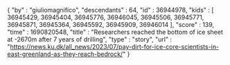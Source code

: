 {
  "by" : "giuliomagnifico",
  "descendants" : 64,
  "id" : 36944978,
  "kids" : [ 36945429, 36945404, 36945776, 36946045, 36945506, 36945771, 36945871, 36945364, 36945592, 36945909, 36946014 ],
  "score" : 139,
  "time" : 1690820548,
  "title" : "Researchers reached the bottom of ice sheet at -2670m after 7 years of drilling",
  "type" : "story",
  "url" : "https://news.ku.dk/all_news/2023/07/pay-dirt-for-ice-core-scientists-in-east-greenland-as-they-reach-bedrock/"
}
